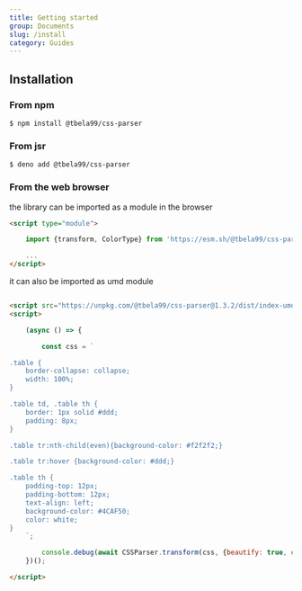 ```yaml
---
title: Getting started
group: Documents
slug: /install
category: Guides
---
```


## Installation

### From npm

```shell
$ npm install @tbela99/css-parser
```

### From jsr

```shell
$ deno add @tbela99/css-parser
```
### From the web browser

the library can be imported as a module in the browser

```html
<script type="module">

    import {transform, ColorType} from 'https://esm.sh/@tbela99/css-parser@1.3.2/web';

    ...
</script>
```

it can also be imported as umd module

```html

<script src="https://unpkg.com/@tbela99/css-parser@1.3.2/dist/index-umd-web.js"></script>
<script>

    (async () => {

        const css = `

.table {
    border-collapse: collapse;
    width: 100%;
}

.table td, .table th {
    border: 1px solid #ddd;
    padding: 8px;
}

.table tr:nth-child(even){background-color: #f2f2f2;}

.table tr:hover {background-color: #ddd;}

.table th {
    padding-top: 12px;
    padding-bottom: 12px;
    text-align: left;
    background-color: #4CAF50;
    color: white;
}
    `;

        console.debug(await CSSParser.transform(css, {beautify: true, convertColor: CSSParser.ColorType.OKLCH}).then(r => r.code));
    })();

</script>
```
